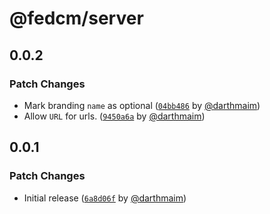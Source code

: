 # @fedcm/server

## 0.0.2

### Patch Changes

- Mark branding `name` as optional ([`04bb486`](https://github.com/darthmaim/fedcm/commit/04bb486ae87b4ab9c810ddc79d28ccc195389f14) by [@darthmaim](https://github.com/darthmaim))
- Allow `URL` for urls. ([`9450a6a`](https://github.com/darthmaim/fedcm/commit/9450a6ad0365bc1201a82503300571568cc3ad37) by [@darthmaim](https://github.com/darthmaim))

## 0.0.1

### Patch Changes

- Initial release ([`6a8d06f`](https://github.com/darthmaim/fedcm/commit/6a8d06ffd40c6d8f285aedbe62df6c81597f6351) by [@darthmaim](https://github.com/darthmaim))
